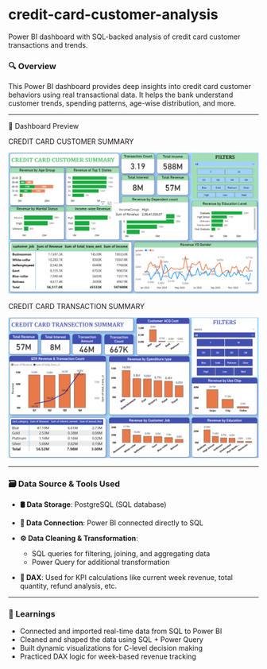 # credit-card-customer-analysis
Power BI dashboard with SQL-backed analysis of credit card customer transactions and trends.

### 🔍 Overview

This Power BI dashboard provides deep insights into credit card customer behaviors using real transactional data. It helps the bank understand customer trends, spending patterns, age-wise distribution, and more.

---

📸 Dashboard Preview

CREDIT CARD CUSTOMER SUMMARY

![Dashboard Screenshot](https://github.com/Prakasshh/credit-card-customer-analysis/blob/main/CC%20Cust.%20Suammry.png?raw=true)

CREDIT CARD TRANSACTION SUMMARY

![Dashboard Screenshot](https://github.com/Prakasshh/credit-card-customer-analysis/blob/main/CC%20Transaction%20Summary.png?raw=true)


---

### 🗃️ Data Source & Tools Used

* **🛢️ Data Storage**: PostgreSQL (SQL database)
* **🔗 Data Connection**: Power BI connected directly to SQL
* **⚙️ Data Cleaning & Transformation**:

  * SQL queries for filtering, joining, and aggregating data
  * Power Query for additional transformation
* **📐 DAX**: Used for KPI calculations like current week revenue, total quantity, refund analysis, etc.

---




### 🧠 Learnings

* Connected and imported real-time data from SQL to Power BI
* Cleaned and shaped the data using SQL + Power Query
* Built dynamic visualizations for C-level decision making
* Practiced DAX logic for week-based revenue tracking


